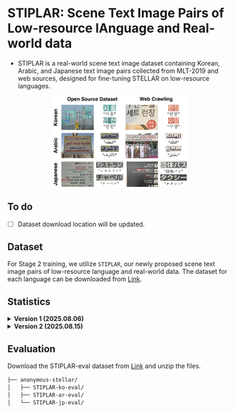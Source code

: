 # STIPLAR: Scene Text Image Pairs of Low-resource lAnguage and Real-world data
- STIPLAR is a real-world scene text image dataset containing Korean, Arabic, and Japanese text image pairs collected from MLT-2019 and web sources, designed for fine-tuning STELLAR on low-resource languages.

<div align="center">
<img src="figs/examples_stiplar.png" alt="Examples_STIPLAR" width="60%">
</div>

## To do
- [ ] Dataset download location will be updated.

## Dataset
For Stage 2 training, we utilize `STIPLAR`, our newly proposed scene text image pairs of low-resource language and real-world data. The dataset for each language can be downloaded from [Link](https://drive.google.com/drive/folders/1nI7SjtXikB4pkPVw7HKTop8nJOKLR3ut?usp=sharing).

## Statistics
<details>
<summary><strong>Version 1 (2025.08.06)</strong></summary>

| Lang.    | Type            | Train Open | Train Crawl | Train Total | Eval Open | Eval Crawl | Eval Total |
|----------|-----------------|------------|-------------|-------------|-----------|------------|------------|
| Korean   | Full image      | 269        | 317         | 586         | 68        | 80         | 148        |
| Korean   | Text image pair | 1456       | 6229        | 7685        | 362       | 1717       | 2079       |
| Arabic   | Full image      | 252        | 56          | 308         | 64        | 15         | 79         |
| Arabic   | Text image pair | 1879       | 3460        | 5339        | 450       | 531        | 981        |
| Japanese | Full image      | 97         | 252         | 349         | 25        | 63         | 88         |
| Japanese | Text image pair | 356        | 1282       | 1638       | 97        | 288       | 385       |

- `Train Open`, `Eval Open`: Images from Open-source dataset

- `Train Crawl`, `Eval Crawl`: Images from web crawling.

</details>

<details>
<summary><strong>Version 2 (2025.08.15)</strong></summary>

- In the Arabic `Train Crawl`, 1 Full image and 3 Text image pairs have been removed.

| Lang.    | Type            | Train Open | Train Crawl | Train Total | Eval Open | Eval Crawl | Eval Total |
|----------|-----------------|------------|-------------|-------------|-----------|------------|------------|
| Korean   | Full image      | 269        | 317         | 586         | 68        | 80         | 148        |
| Korean   | Text image pair | 1456       | 6229        | 7685        | 362       | 1717       | 2079       |
| Arabic   | Full image      | 252        | **55**          | 308         | 64        | 15         | 79         |
| Arabic   | Text image pair | 1879       | **3457**        | 5339        | 450       | 531        | 981        |
| Japanese | Full image      | 97         | 252         | 349         | 25        | 63         | 88         |
| Japanese | Text image pair | 356        | 1282       | 1638       | 97        | 288       | 385       |

- `Train Open`, `Eval Open`: Images from Open-source dataset

- `Train Crawl`, `Eval Crawl`: Images from web crawling.

</details>


## Evaluation
Download the STIPLAR-eval dataset from [Link](https://drive.google.com/drive/folders/1Nyum75Q3e9Qb_7bhLLQFvPSNRlcEkcF8?usp=sharing) and unzip the files.
```bash
├── anonymous-stellar/
│   ├── STIPLAR-ko-eval/
│   ├── STIPLAR-ar-eval/
│   └── STIPLAR-jp-eval/
```